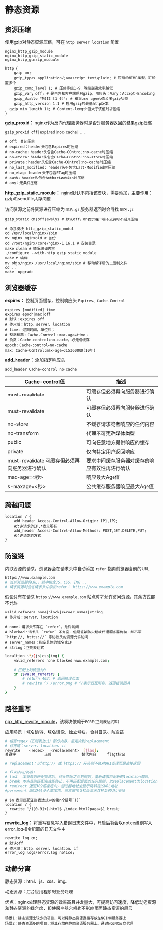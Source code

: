 # 静态资源

## 资源压缩

使用gzip对静态资源压缩，可在 `http server location` 配置

```shell
nginx_http_gzip_module
nginx_http_gzip_static_module
nginx_http_gunzip_moduule
```

```shell
http {
	gzip on;
	gzip_types application/javascript text/plain; # 压缩的MIME类型，可设置多个
	gzip_comp_level 1; # 压缩等级1-9，等级越高效率越低
	gzip_vary off; # 是否告知客户端启用gzip，响应头：Vary：Accept-Encoding
	gzip_diable "MSIE [1-6]"; # 根据use-agent值关闭gzip功能
	gzip_http_version 1.1 # 启用gzip的最低http版本
  gzip_min_length 1k; # Content-length值大于该值时才压缩
}
```

**gzip_proxid：** nginx作为反向代理服务器时是否对服务器返回的结果gzip压缩

```shell
gzip_proxid off|expired|noc-cache|...

# off: 关闭压缩
# expired：header头包含Expires时压缩
# no-cache：header头包含Cache-COntrol:no-cache时压缩
# no-store：header头包含Cache-COntrol:no-store时压缩
# private：header头包含Cache-COntrol:no-cache时压缩
# no_last_modified: header头不包含Last-Modified时压缩
# no_etag: header头不包含ETag时压缩
# auth：header头包含Authorization时压缩
# any：无条件压缩
```

 **http_gzip_static_module：** nginx默认不包括该模块，需要添加，主要作用：gzip和sendfile共存问题

访问资源之前将资源进行压缩为 `同名.gz`,服务器返回时会寻找 `同名.gz`

```shell
gzip_static on|off|awalys # 默认off，on表示客户端不支持时不启用压缩
```

```shell
# 添加模块 http_gzip_static_modul
cd /usr/local/nginx/sbin
mv nginx nginxold # 备份
cd /root/nginx/core/nginx-1.16.1 # 安装目录
make clean # 情况编译内容
./configure --with-http_gzip_static_module
make # 编译
mv objs/nginx /usr/local/nginx/sbin # 移动编译后的二进制文件
cd ..
make  upgrade
```



## 浏览器缓存

**expires：** 控制页面缓存，控制响应头 `Expires、Cache-Control`

```shell
expires [modified] time
expires epoch|max|off
# 默认：expires off
# 作用域：http、server、location
# time: 过期时间，单位秒；
# 整数和零：Cache-Control：max-age=time；
# 负数：Cache-control=no-cache，必走弱缓存 
epoch：Cache-control=no-cache
max: Cache-Control:max-age=315360000(10年)
```

**add_header：** 添加指定响应头

```shell
add_header Cache-control no-cache 
```

| Cache-control值                                   | 描述                                           |
| ------------------------------------------------- | ---------------------------------------------- |
| must-revalidate                                   | 可缓存但必须再向服务器进行确认                 |
| must-revalidate                                   | 可缓存但必须再向服务器进行确认                 |
| no-store                                          | 不缓存请求或者响应的任何内容                   |
| no-transform                                      | 代理不可更改媒体类型                           |
| public                                            | 可向任意地方提供响应的缓存                     |
| private                                           | 仅向特定用户返回响应                           |
| must-revalidate	可缓存但必须再向服务器进行确认 | 要求中间缓存服务器对缓存的响应有效性再进行确认 |
| max-age=<秒>                                      | 响应最大Age值                                  |
| s-maxage=<秒>                                     | 公共缓存服务器响应最大Age值                    |



## 跨越问题

```shell
location / {
	add_header Access-Control-Allow-Origin: IP1,IP2; 
	#允许请求的IP,*表示所有	
	add_header Access-Control-Allow-Methods: POST,GET,DELETE,PUT; 
	#允许请求的方式
}
```



## 防盗链

内联资源的请求，浏览器会在请求头中自动添加 `refer` 指向浏览器当前的URL

```bash
https://www.example.com  
# 当前浏览器的URL，其中包含JS、CSS、IMG...
# 请求资源时会在请求头中添加refer： https://www.example.com
```

假设只有在请求 `https://www.example.com` 站点时才允许访问资源，其余方式都不允许

```shell
valid_referens none|block|server_names|string 
# 作用域：server、location

# none：请求头不存在 `refer`，允许访问
# blocked：请求头 `refer` 不为空，但是值被防火墙或代理服务器伪装，如不带 `http://, httts://` 等协议头的资源允许访问
# server_names：指定具体的域名或IP
# string：正则表达式 
```

```bash
localtion ~*/(js|css|img) {
	valid_referers none blocked www.example.com;
	
	# 匹配上时该值为0
	if ($valid_referer) {
		# return 403; # 返回错误页面
		# rewrite ^/ /error.png # ^/表示匹配所有，返回错误图片
	}
}
```



## 路径重写

[ngx_http_rewrite_module](https://nginx.org/en/docs/http/ngx_http_rewrite_module.html)，该模块依赖于`PCRE(正则表达式库)`

应用场景：域名跳转、域名镜像、独立域名、合并目录、防盗链

```bash
# 根据regex（正则表达式）部分内容，重定向到replacement
# 作用域：server、location、if
rewrite    <regex>   <replacement>  [flag];
关键字				正则				替代内容     flagt标记

# replacement：以http:// 或 https:// 开头则不会对URI处理而是直接返回

# flag标记说明： 
# last  本条规则匹配完成后，终止匹配之后的规则，重新请求匹配新的1ocation规则，
# break 本条规则匹配完成即终止，不再匹配后面的任何规则，以replacement为location并执行同break指令的逻辑
# redirect 返回302临重定向，游览器地址会显示跳转后的URL地址
#permanent 返回301永久重定向，测览器地址栏会显示跳转后的URL地址
```

```shell
# $n 表示匹配正则表达式中的第n个括号`()`
location / {
  rewrite ^/([0-9]+).html$ /index.html?page=$1 break;
}
```

**rewrite_log：** 将重写信息写入错误日志文件中，开启后将会以notice级别写入error_log指令配置的日志文件中

```shell
rewrite_log on; 
# 默认off
# 作用域：http、server、location、if 
error_log logs/error.log notice;
```



## 动静分离

静态资源：html、js、css、img..

动态资源：后台应用程序的业务处理

优点：nginx处理静态资源的效率高且并发量大，可提高访问速度，降低动态资源和静态资源的耦合度，即使服务器宕机也不影响页面静态资源的展示

```
场景1：静态资源比较少的项目，可以将静态资源直接存放在NGINX服务器上
场景2：静态资源多的项目，将其存放在静态资源服务器上，通过NGINX反向代理
```



